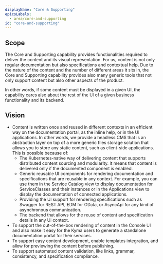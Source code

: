 ```yaml
---
displayName: "Core & Supporting"
epicsLabels:
  - area/core-and-supporting
id: "core-and-supporting"
---
```


## Scope

The Core and Supporting capability provides functionalities required to deliver the content and its visual representation. For us, content is not only regular documentation but also specifications and contextual help.
Due to the nature of the content and the number of different areas it sits in, the Core and Supporting capability provides also many generic tools that not only support content but also other aspects of the product.

In other words, if some content must be displayed in a given UI, the capability cares also about the rest of the UI of a given business functionality and its backend.

## Vision

- Content is written once and reused in different contexts in an efficient way on the documentation portal, as the inline help, or in the UI applications. In other words, we provide a headless CMS that is an abstraction layer on top of a more generic files storage solution that allows you to store any static content, such as client-side applications. This is possible because of:
  - The Kubernetes-native way of delivering content that supports distributed content sourcing and modularity. It means that content is delivered only if the documented component is enabled.
  - Generic reusable UI components for rendering documentation and specifications that are reusable in any context. For example, you can use them in the Service Catalog view to display documentation for ServiceClasses and their instances or in the Applications view to display the documentation of connected applications.
  - Providing the UI support for rendering specifications such as Swagger for REST API, EDM for OData, or AsyncApi for any kind of asynchronous communication.
  - The backend that allows for the reuse of content and specification details in any UI context.
- To support the out-of-the-box rendering of content in the Console UI and also make it easy for the Kyma users to generate a standalone documentation portal for their services.
- To support easy content development, enable templates integration, and allow for previewing the content before publishing.
- To support automated content validation, like links, grammar, consistency, and specification compliance.



